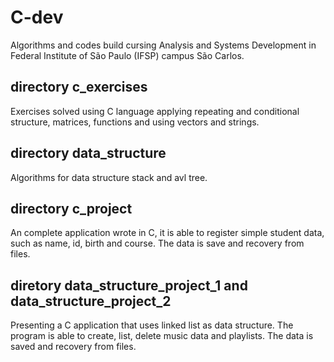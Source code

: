 # C-dev

Algorithms and codes build cursing Analysis and Systems Development in Federal Institute of São Paulo (IFSP) campus São Carlos.

## directory c_exercises
Exercises solved using C language applying repeating and conditional structure, matrices, functions and using vectors and strings.

## directory data_structure
Algorithms for data structure stack and avl tree.

## directory c_project
An complete application wrote in C, it is able to register simple student data, such as name, id, birth and course. The data is save and recovery from files.

## diretory data_structure_project_1 and data_structure_project_2
Presenting a C application that uses linked list as data structure. The program is able to create, list, delete music data and playlists. The data is saved and recovery from files.